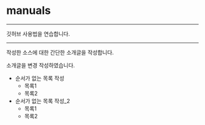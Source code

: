 # manuals

***

깃허브 사용법을 연습합니다.

***

작성한 소스에 대한 간단한 소개글을 작성합니다.

소개글을 변경 작성하였습니다.

- 순서가 없는 목록 작성
  - 목록1
  - 목록2
- 순서가 없는 목록 작성_2
  + 목록1
  * 목록2
